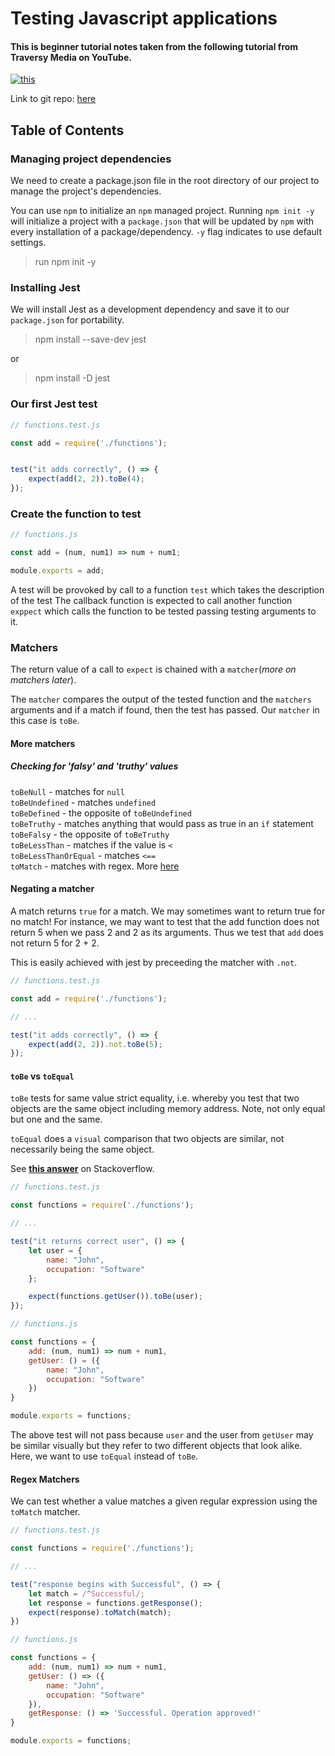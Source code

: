 # Testing Javascript applications

#### This is beginner tutorial notes taken from the following tutorial from Traversy Media on YouTube.

[![this](https://img.youtube.com/vi/7r4xVDI2vho/maxresdefault.jpg)](https://www.youtube.com/watch?v=7r4xVDI2vho 'Testing JavaScript with Jest')

Link to git repo: [here](https://github.com/johnmutuma5/Testing.git)

## Table of Contents


### Managing project dependencies
We need to create a package.json file in the root directory of our project to manage the project's dependencies.

You can use `npm` to initialize an `npm` managed project. Running `npm init -y` will initialize a project with a `package.json` that will be updated by `npm` with every installation of a package/dependency. `-y` flag indicates to use default settings.

> run npm init -y

### Installing Jest
We will install Jest as a development dependency and save it to our `package.json` for portability.

> npm install --save-dev jest

or
> npm install -D jest


### Our first Jest test

```js
// functions.test.js

const add = require('./functions');


test("it adds correctly", () => {
    expect(add(2, 2)).toBe(4);
});

```

### Create the function to test

```js
// functions.js

const add = (num, num1) => num + num1;

module.exports = add;
```


A test will be provoked by call to a function `test` which takes the description of the test The callback function is expected to call another function `exppect` which calls the function to be tested passing testing arguments to it.

### Matchers

The return value of a call to `expect` is chained with a `matcher`(*more on matchers later*).

The `matcher` compares the output of the tested function and the `matchers` arguments and if a match if found, then the test has passed. Our `matcher` in this case is `toBe`.

#### More matchers
##### Checking for 'falsy' and 'truthy' values
`toBeNull` - matches for `null`\
`toBeUndefined` - matches `undefined`\
`toBeDefined` - the opposite of `toBeUndefined`\
`toBeTruthy` - matches anything that would pass as true in an `if` statement\
`toBeFalsy` - the opposite of `toBeTruthy`\
`toBeLessThan` - matches if the value is `<`\
`toBeLessThanOrEqual` - matches `<==`\
`toMatch` - matches with regex. More [here](#regex-matchers)


#### Negating a matcher
A match returns `true` for a match. We may sometimes want to return true for no match! For instance, we may want to test that the add function does not return 5 when we pass 2 and 2 as its arguments. Thus we test that `add` does not return 5 for 2 + 2.

This is easily achieved with jest by preceeding the matcher with `.not`.

```js
// functions.test.js

const add = require('./functions');

// ...

test("it adds correctly", () => {
    expect(add(2, 2)).not.toBe(5);
});
```

#### `toBe` vs `toEqual`

`toBe` tests for same value strict equality, i.e. whereby you test that two objects are the same object including memory address. Note, not only equal but one and the same.

`toEqual` does a `visual` comparison that two objects are similar, not necessarily being the same object.

See [**this answer**](https://stackoverflow.com/a/50693976/6951110, 'toBe vs toEqual') on Stackoverflow.


```js
// functions.test.js

const functions = require('./functions');

// ...

test("it returns correct user", () => {
    let user = {
        name: "John",
        occupation: "Software"
    };

    expect(functions.getUser()).toBe(user);
});
```

```js
// functions.js

const functions = {
    add: (num, num1) => num + num1,
    getUser: () = ({
        name: "John",
        occupation: "Software"
    })
}

module.exports = functions;
```


The above test will not pass because `user` and the user from `getUser` may be similar visually but they refer to two different objects that look alike. Here, we want to use `toEqual` instead of `toBe`.


#### Regex Matchers
We can test whether a value matches a given regular expression using the `toMatch` matcher.


```js
// functions.test.js

const functions = require('./functions');

// ...

test("response begins with Successful", () => {
    let match = /^Successful/;
    let response = functions.getResponse();
    expect(response).toMatch(match);
})
```


```js
// functions.js

const functions = {
    add: (num, num1) => num + num1,
    getUser: () => ({
        name: "John",
        occupation: "Software"
    }),
    getResponse: () => 'Successful. Operation approved!'
}

module.exports = functions;
```
